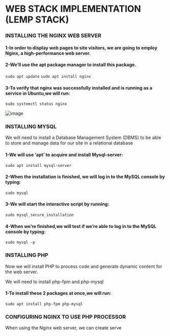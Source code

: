 # WEB STACK IMPLEMENTATION (LEMP STACK)

### INSTALLING THE NGINX WEB SERVER

#### 1-In order to display web pages to site visitors, we are going to employ Nginx, a high-performance web server.

#### 2-We’ll use the apt package manager to install this package.
`sudo apt update`
`sudo apt install nginx`

#### 3-To verify that nginx was successfully installed and is running as a service in Ubuntu,we will run:
`sudo systemctl status nginx`

![image](https://github.com/richardolat/PBL-1.LAMP/assets/134428528/c04b6f4b-6f13-44d3-9aa4-3256243eb06f)

### INSTALLING MYSQL

We will need to install a Database Management System (DBMS) to be able to store and manage data for our site in a relational database 

#### 1-We will use ‘apt’ to acquire and install Mysql-server:
`sudo apt install mysql-server`

#### 2-When the installation is finished, we will log in to the MySQL console by typing:
`sudo mysql`

#### 3-We will start the interactive script by running:
`sudo mysql_secure_installation`

#### 4-When we’re finished,we will test if we’re able to log in to the MySQL console by typing:
`sudo mysql -p`

### INSTALLING PHP

Now we will install PHP to process code and generate dynamic content for the web server.

We will need to install php-fpm and php-mysql

#### 1-To install these 2 packages at once,we will run:
`sudo apt install php-fpm php-mysql`

### CONFIGURING NGINX TO USE PHP PROCESSOR

When using the Nginx web server, we can create serve

